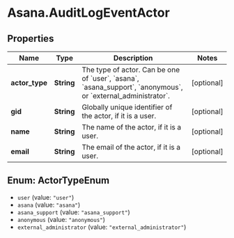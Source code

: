 # Asana.AuditLogEventActor

## Properties
Name | Type | Description | Notes
------------ | ------------- | ------------- | -------------
**actor_type** | **String** | The type of actor. Can be one of &#x60;user&#x60;, &#x60;asana&#x60;, &#x60;asana_support&#x60;, &#x60;anonymous&#x60;, or &#x60;external_administrator&#x60;. | [optional] 
**gid** | **String** | Globally unique identifier of the actor, if it is a user. | [optional] 
**name** | **String** | The name of the actor, if it is a user. | [optional] 
**email** | **String** | The email of the actor, if it is a user. | [optional] 

<a name="ActorTypeEnum"></a>
## Enum: ActorTypeEnum

* `user` (value: `"user"`)
* `asana` (value: `"asana"`)
* `asana_support` (value: `"asana_support"`)
* `anonymous` (value: `"anonymous"`)
* `external_administrator` (value: `"external_administrator"`)

